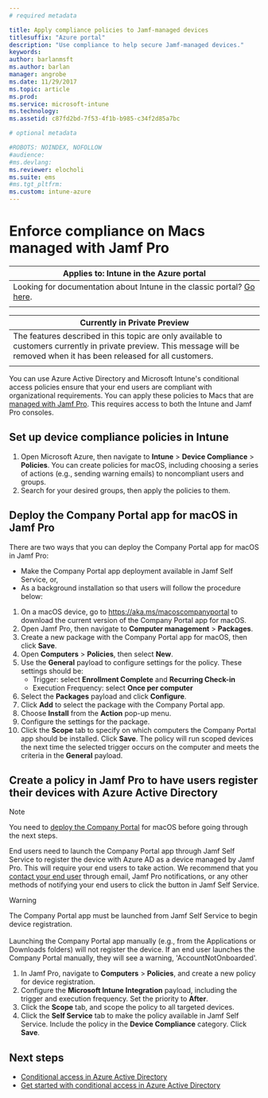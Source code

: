 ```yaml
---
# required metadata

title: Apply compliance policies to Jamf-managed devices
titlesuffix: "Azure portal"
description: "Use compliance to help secure Jamf-managed devices."
keywords:
author: barlanmsft
ms.author: barlan
manager: angrobe
ms.date: 11/29/2017
ms.topic: article
ms.prod:
ms.service: microsoft-intune
ms.technology:
ms.assetid: c87fd2bd-7f53-4f1b-b985-c34f2d85a7bc

# optional metadata

#ROBOTS: NOINDEX, NOFOLLOW
#audience:
#ms.devlang:
ms.reviewer: elocholi
ms.suite: ems
#ms.tgt_pltfrm:
ms.custom: intune-azure
---
```


# Enforce compliance on Macs managed with Jamf Pro

|Applies to: Intune in the Azure portal |
|--|
|Looking for documentation about Intune in the classic portal? [Go here](/intune/introduction-intune?toc=/intune-classic/toc.json).|
| |

|Currently in Private Preview|
|--|
|The features described in this topic are only available to customers currently in private preview. This message will be removed when it has been released for all customers.|
| |

You can use Azure Active Directory and Microsoft Intune's conditional access policies ensure that your end users are compliant with organizational requirements. You can apply these policies to Macs that are [managed with Jamf Pro](conditional-access-integrate-jamf.md). This requires access to both the Intune and Jamf Pro consoles.

## Set up device compliance policies in Intune

1. Open Microsoft Azure, then navigate to **Intune** > **Device Compliance** > **Policies**. You can create policies for macOS, including choosing a series of actions (e.g., sending warning emails) to noncompliant users and groups.
2. Search for your desired groups, then apply the policies to them.

## Deploy the Company Portal app for macOS in Jamf Pro

There are two ways that you can deploy the Company Portal app for macOS in Jamf Pro:

- Make the Company Portal app deployment available in Jamf Self Service, or,
- As a background installation so that users will follow the procedure below:

1. On a macOS device, go to https://aka.ms/macoscompanyportal to download the current version of the Company Portal app for macOS.
2. Open Jamf Pro, then navigate to **Computer management** > **Packages**.
3. Create a new package with the Company Portal app for macOS, then click **Save**.
4. Open **Computers** > **Policies**, then select **New**.
5. Use the **General** payload to configure settings for the policy. These settings should be: 
   - Trigger: select **Enrollment Complete** and **Recurring Check-in**
   - Execution Frequency: select **Once per computer**
6. Select the **Packages** payload and click **Configure**.
7. Click **Add** to select the package with the Company Portal app.
8. Choose **Install** from the **Action** pop-up menu.
9. Configure the settings for the package.
10. Click the **Scope** tab to specify on which computers the Company Portal app should be installed. Click **Save**. The policy will run scoped devices the next time the selected trigger occurs on the computer and meets the criteria in the **General** payload.

## Create a policy in Jamf Pro to have users register their devices with Azure Active Directory

> [!NOTE]
> You need to [deploy the Company Portal](conditional-access-assign-jamf.md#require-the-company-portal-app-for-macos) for macOS before going through the next steps.  

End users need to launch the Company Portal app through Jamf Self Service to register the device with Azure AD as a device managed by Jamf Pro. This will require your end users to take action. We recommend that you [contact your end user](end-user-educate.md) through email, Jamf Pro notifications, or any other methods of notifying your end users to click the button in Jamf Self Service.

> [!WARNING]
> The Company Portal app must be launched from Jamf Self Service to begin device registration. <br><br>Launching the Company Portal app manually (e.g., from the Applications or Downloads folders) will not register the device. If an end user launches the Company Portal manually, they will see a warning, 'AccountNotOnboarded'.

1. In Jamf Pro, navigate to **Computers** > **Policies**, and create a new policy for device registration.
2. Configure the **Microsoft Intune Integration** payload, including the trigger and execution frequency. Set the priority to **After**.
3. Click the **Scope** tab, and scope the policy to all targeted devices.
4. Click the **Self Service** tab to make the policy available in Jamf Self Service. Include the policy in the **Device Compliance** category. Click **Save**.

## Next steps

- [Conditional access in Azure Active Directory](https://docs.microsoft.com/azure/active-directory/active-directory-conditional-access-azure-portal)
- [Get started with conditional access in Azure Active Directory](https://docs.microsoft.com/azure/active-directory/active-directory-conditional-access-azure-portal-get-started)
